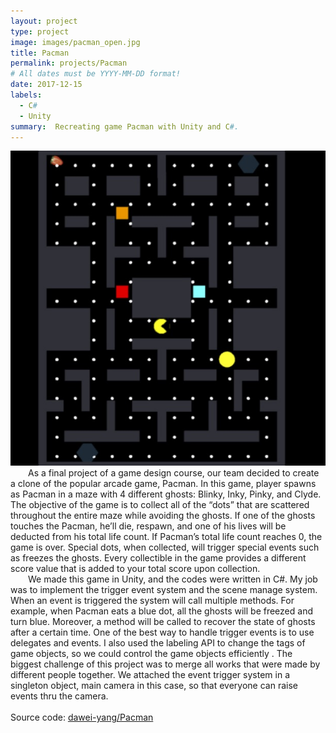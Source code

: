 ```yaml
---
layout: project
type: project
image: images/pacman_open.jpg
title: Pacman
permalink: projects/Pacman
# All dates must be YYYY-MM-DD format!
date: 2017-12-15
labels:
  - C#
  - Unity
summary:  Recreating game Pacman with Unity and C#.
---
```

<div >
  <img class="center rounded" src="../images/pacman.jpg">
</div>

<div style="text-indent:2em">
  As a final project of a game design course, our team decided to create a clone of the popular arcade game, Pacman. In this game, player spawns as Pacman in a maze with 4 different ghosts: Blinky, Inky, Pinky, and Clyde. The objective of the game is to collect all of the “dots” that are scattered throughout the entire maze while avoiding the ghosts. If one of the ghosts touches the Pacman, he’ll die, respawn, and one of his lives will be deducted from his total life count. If Pacman’s total life count reaches 0, the game is over. Special dots, when collected, will trigger special events such as freezes the ghosts. Every collectible in the game provides a different score value that is added to your total score upon collection.
</div>
<div style="text-indent:2em">
   We made this game in Unity, and the codes were written in C#. My job was to implement the trigger event system and the scene manage system. When an event is triggered the system will call multiple methods. For example, when Pacman eats a blue dot, all the ghosts will be freezed and turn blue. Moreover, a method will be called to recover the state of ghosts after a certain time. One of the best way to handle trigger events is to use delegates and events. I also used the labeling API to change the tags of game objects, so we could control the game objects efficiently . The biggest challenge of this project was to merge all works that were made by different people together. We attached the event trigger system in a singleton object, main camera in this case, so that everyone can raise events thru the camera.
</div>
<div>
<br/ br/>
Source code: <a href="https://github.com/dawei-yang/Pacman"><i class="large github icon "></i>dawei-yang/Pacman</a>
</div>

